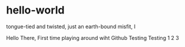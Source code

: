 # hello-world
tongue-tied and twisted, just an earth-bound misfit, I

Hello There,
First time playing around wiht Github
Testing Testing 1 2 3
